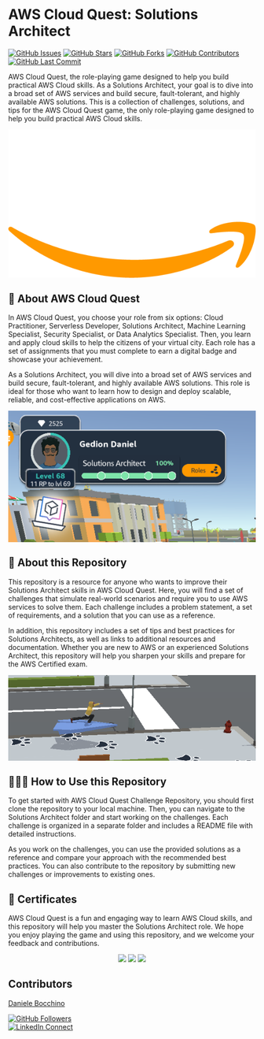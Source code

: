 # AWS Cloud Quest: Solutions Architect 

[![GitHub Issues](https://img.shields.io/github/issues/DanieleBocchino/AWS-Solutions-Architect-Quest
)](https://github.com/DanieleBocchino/AWS-Solutions-Architect-Quest
)
[![GitHub Stars](https://img.shields.io/github/stars/DanieleBocchino/AWS-Solutions-Architect-Quest
)](https://github.com/DanieleBocchino/AWS-Solutions-Architect-Quest
)
[![GitHub Forks](https://img.shields.io/github/forks/DanieleBocchino/AWS-Solutions-Architect-Quest
)](https://github.com/DanieleBocchino/AWS-Solutions-Architect-Quest
)
[![GitHub Contributors](https://img.shields.io/github/contributors/DanieleBocchino/AWS-Solutions-Architect-Quest
)](https://github.com/DanieleBocchino/AWS-Solutions-Architect-Quest
)
[![GitHub Last Commit](https://img.shields.io/github/last-commit/DanieleBocchino/AWS-Solutions-Architect-Quest
)](https://github.com/DanieleBocchino/AWS-Solutions-Architect-Quest
)



AWS Cloud Quest, the role-playing game designed to help you build practical AWS Cloud skills. As a Solutions Architect, your goal is to dive into a broad set of AWS services and build secure, fault-tolerant, and highly available AWS solutions. This is a collection of challenges, solutions, and tips for the AWS Cloud Quest game, the only role-playing game designed to help you build practical AWS Cloud skills.

<p align="center">
  <img src="utils/img/aws.png" alt="" style="display: block; margin: auto;" />
</p>


## 🚀 About AWS Cloud Quest
In AWS Cloud Quest, you choose your role from six options: Cloud Practitioner, Serverless Developer, Solutions Architect, Machine Learning Specialist, Security Specialist, or Data Analytics Specialist. Then, you learn and apply cloud skills to help the citizens of your virtual city. Each role has a set of assignments that you must complete to earn a digital badge and showcase your achievement.

As a Solutions Architect, you will dive into a broad set of AWS services and build secure, fault-tolerant, and highly available AWS solutions. This role is ideal for those who want to learn how to design and deploy scalable, reliable, and cost-effective applications on AWS.

<p align="center">
  <img src="./Images/Screenshot 2025-01-25 222148.png" alt="" style="display: block; margin: auto;" />
</p>

## 📑  About this Repository
This repository is a resource for anyone who wants to improve their Solutions Architect skills in AWS Cloud Quest. Here, you will find a set of challenges that simulate real-world scenarios and require you to use AWS services to solve them. Each challenge includes a problem statement, a set of requirements, and a solution that you can use as a reference.

In addition, this repository includes a set of tips and best practices for Solutions Architects, as well as links to additional resources and documentation. Whether you are new to AWS or an experienced Solutions Architect, this repository will help you sharpen your skills and prepare for the AWS Certified exam.

<p align="center">
  <img src="utils/img/my_character.png" alt="" style="display: block; margin: auto;" />
</p>

## 🧑🏻‍💻 How to Use this Repository
To get started with AWS Cloud Quest Challenge Repository, you should first clone the repository to your local machine. Then, you can navigate to the Solutions Architect folder and start working on the challenges. Each challenge is organized in a separate folder and includes a README file with detailed instructions.

As you work on the challenges, you can use the provided solutions as a reference and compare your approach with the recommended best practices. You can also contribute to the repository by submitting new challenges or improvements to existing ones.

## 🏅 Certificates 
AWS Cloud Quest is a fun and engaging way to learn AWS Cloud skills, and this repository will help you master the Solutions Architect role. We hope you enjoy playing the game and using this repository, and we welcome your feedback and contributions.

<p align="middle">
  <a href="https://www.credly.com/badges/ae4a93c9-aa9a-420b-a286-ada076069228/public_url"><img src="https://images.credly.com/size/280x280/images/2784d0d8-327c-406f-971e-9f0e15097003/image.png" ></a>
  <a href="https://www.credly.com/badges/f81618cc-2d8e-45fa-b2d6-6bd076279956/public_url"><img src="https://images.credly.com/size/280x280/images/9e9e7ef7-384f-4636-8743-1b89a68fb46b/image.png" ></a>
  <a href="https://www.credly.com/badges/aae1aa02-769f-473a-b607-2f29da692f1a/public_url"><img src="https://images.credly.com/size/280x280/images/9a2fd02b-52ab-448d-9d19-fd9b68efe1f6/image.png" ></a>
</p>

## Contributors

[Daniele Bocchino](https://danielebocchino.github.io/)

[![GitHub Followers](https://img.shields.io/github/followers/DanieleBocchino?style=social)](https://github.com/DanieleBocchino)  
[![LinkedIn Connect](https://img.shields.io/badge/LinkedIn-Connect-blue?style=social&logo=linkedin)](https://www.linkedin.com/in/daniele-bocchino-aa602a20b/)
